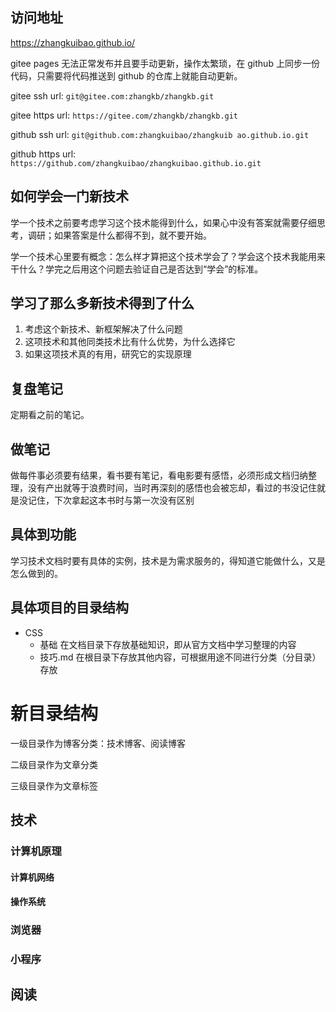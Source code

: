 <author-info date="1631093784752"></author-info>

## 访问地址

https://zhangkuibao.github.io/

gitee pages 无法正常发布并且要手动更新，操作太繁琐，在 github 上同步一份代码，只需要将代码推送到 github 的仓库上就能自动更新。

gitee ssh url: `git@gitee.com:zhangkb/zhangkb.git`

gitee https url: `https://gitee.com/zhangkb/zhangkb.git`

github ssh url: `git@github.com:zhangkuibao/zhangkuib ao.github.io.git`

github https url: `https://github.com/zhangkuibao/zhangkuibao.github.io.git`

## 如何学会一门新技术

学一个技术之前要考虑学习这个技术能得到什么，如果心中没有答案就需要仔细思考，调研；如果答案是什么都得不到，就不要开始。

学一个技术心里要有概念：怎么样才算把这个技术学会了？学会这个技术我能用来干什么？学完之后用这个问题去验证自己是否达到“学会”的标准。

## 学习了那么多新技术得到了什么

1. 考虑这个新技术、新框架解决了什么问题
2. 这项技术和其他同类技术比有什么优势，为什么选择它
3. 如果这项技术真的有用，研究它的实现原理

## 复盘笔记

定期看之前的笔记。

## 做笔记

做每件事必须要有结果，看书要有笔记，看电影要有感悟，必须形成文档归纳整理，没有产出就等于浪费时间，当时再深刻的感悟也会被忘却，看过的书没记住就是没记住，下次拿起这本书时与第一次没有区别

## 具体到功能

学习技术文档时要有具体的实例，技术是为需求服务的，得知道它能做什么，又是怎么做到的。

## 具体项目的目录结构

- CSS
  - 基础 在文档目录下存放基础知识，即从官方文档中学习整理的内容
  - 技巧.md 在根目录下存放其他内容，可根据用途不同进行分类（分目录）存放

# 新目录结构

一级目录作为博客分类：技术博客、阅读博客

二级目录作为文章分类

三级目录作为文章标签

## 技术

### 计算机原理

#### 计算机网络

#### 操作系统

### 浏览器

### 小程序

## 阅读
